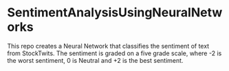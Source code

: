 # SentimentAnalysisUsingNeuralNetworks
This repo creates a Neural Network that classifies the sentiment of text from StockTwits. The sentiment is graded on a five grade scale, where -2 is the worst sentiment, 0 is Neutral and +2 is the best sentiment.
